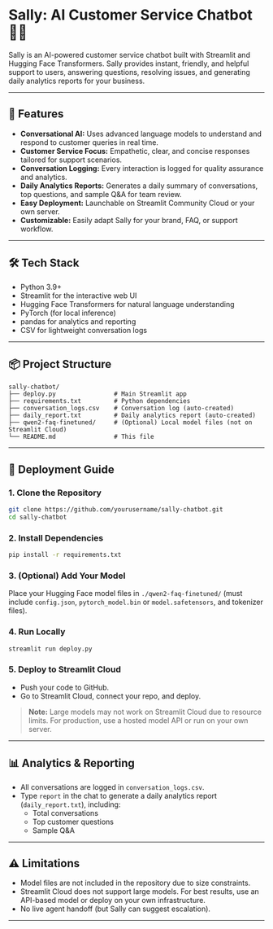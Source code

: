 # Sally: AI Customer Service Chatbot 🤖💬

Sally is an AI-powered customer service chatbot built with Streamlit and Hugging Face Transformers. Sally provides instant, friendly, and helpful support to users, answering questions, resolving issues, and generating daily analytics reports for your business.

---

## 🚀 Features

- **Conversational AI:** Uses advanced language models to understand and respond to customer queries in real time.
- **Customer Service Focus:** Empathetic, clear, and concise responses tailored for support scenarios.
- **Conversation Logging:** Every interaction is logged for quality assurance and analytics.
- **Daily Analytics Reports:** Generates a daily summary of conversations, top questions, and sample Q&A for team review.
- **Easy Deployment:** Launchable on Streamlit Community Cloud or your own server.
- **Customizable:** Easily adapt Sally for your brand, FAQ, or support workflow.

---

## 🛠️ Tech Stack

- Python 3.9+
- Streamlit for the interactive web UI
- Hugging Face Transformers for natural language understanding
- PyTorch (for local inference)
- pandas for analytics and reporting
- CSV for lightweight conversation logs

---

## 📦 Project Structure

```
sally-chatbot/
├── deploy.py                # Main Streamlit app
├── requirements.txt         # Python dependencies
├── conversation_logs.csv    # Conversation log (auto-created)
├── daily_report.txt         # Daily analytics report (auto-created)
├── qwen2-faq-finetuned/     # (Optional) Local model files (not on Streamlit Cloud)
└── README.md                # This file
```

---

## 🚦 Deployment Guide

### 1. Clone the Repository

```bash
git clone https://github.com/yourusername/sally-chatbot.git
cd sally-chatbot
```

### 2. Install Dependencies

```bash
pip install -r requirements.txt
```

### 3. (Optional) Add Your Model

Place your Hugging Face model files in `./qwen2-faq-finetuned/` (must include `config.json`, `pytorch_model.bin` or `model.safetensors`, and tokenizer files).

### 4. Run Locally

```bash
streamlit run deploy.py
```

### 5. Deploy to Streamlit Cloud

- Push your code to GitHub.
- Go to Streamlit Cloud, connect your repo, and deploy.

> **Note:** Large models may not work on Streamlit Cloud due to resource limits. For production, use a hosted model API or run on your own server.

---

## 📊 Analytics & Reporting

- All conversations are logged in `conversation_logs.csv`.
- Type `report` in the chat to generate a daily analytics report (`daily_report.txt`), including:
  - Total conversations
  - Top customer questions
  - Sample Q&A

---

## ⚠️ Limitations

- Model files are not included in the repository due to size constraints.
- Streamlit Cloud does not support large models. For best results, use an API-based model or deploy on your own infrastructure.
- No live agent handoff (but Sally can suggest escalation).

---

